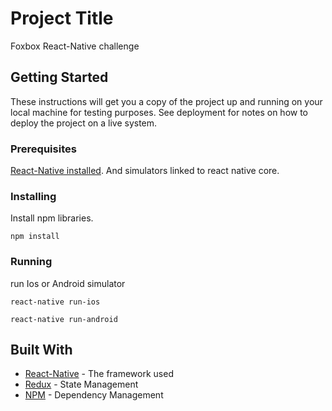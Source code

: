 # Project Title

Foxbox React-Native challenge

## Getting Started

These instructions will get you a copy of the project up and running on your local machine for testing purposes. See deployment for notes on how to deploy the project on a live system.

### Prerequisites

[React-Native installed](https://facebook.github.io/react-native/docs/getting-started). And simulators linked to react native core.


### Installing

Install npm libraries.

```
npm install
```

### Running

run Ios or Android simulator

```
react-native run-ios
```

```
react-native run-android
```

## Built With

* [React-Native](https://facebook.github.io/react-native/) - The framework used
* [Redux](https://redux.js.org) - State Management
* [NPM](https://www.npmjs.com) - Dependency Management